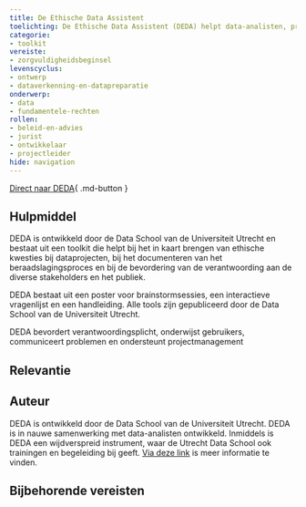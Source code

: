 ```yaml
---
title: De Ethische Data Assistent 
toelichting: De Ethische Data Assistent (DEDA) helpt data-analisten, projectmanagers en beleidsmakers om samen ethische problemen in dataprojecten, datamanagement en databeleid te herkennen.
categorie: 
- toolkit 
vereiste:
- zorgvuldigheidsbeginsel
levenscyclus:
- ontwerp
- dataverkenning-en-datapreparatie
onderwerp:
- data
- fundamentele-rechten
rollen:
- beleid-en-advies
- jurist 
- ontwikkelaar
- projectleider 
hide: navigation
---
```


<!-- tags -->

[Direct naar DEDA](https://deda.dataschool.nl/){ .md-button }

## Hulpmiddel
DEDA is ontwikkeld door de Data School van de Universiteit Utrecht en bestaat uit een toolkit die helpt bij het in kaart brengen van ethische kwesties bij dataprojecten, bij het documenteren van het beraadslagingsproces en bij de bevordering van de verantwoording aan de diverse stakeholders en het publiek.

DEDA bestaat uit een poster voor brainstormsessies, een interactieve vragenlijst en een handleiding. Alle tools zijn gepubliceerd door de Data School van de Universiteit Utrecht.

DEDA bevordert verantwoordingsplicht, onderwijst gebruikers, communiceert problemen en ondersteunt projectmanagement

## Relevantie


## Auteur
DEDA is ontwikkeld door de Data School van de Universiteit Utrecht. DEDA is in nauwe samenwerking met data-analisten ontwikkeld. Inmiddels is DEDA een wijdverspreid instrument, waar de Utrecht Data School ook trainingen en begeleiding bij geeft. [Via deze link](https://deda.dataschool.nl/workshop/) is meer informatie te vinden. 

## Bijbehorende vereisten

<!-- list_vereisten_on_maatregelen_page -->
